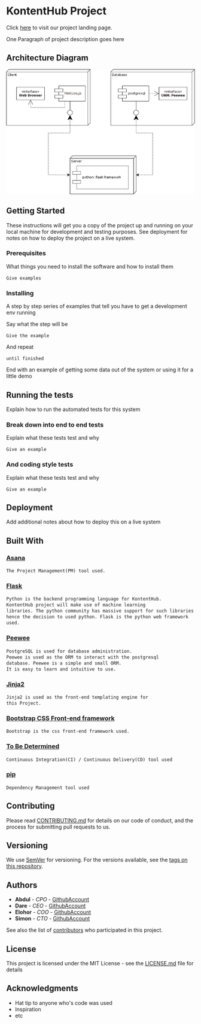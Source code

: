 # KontentHub Project 
Click [here]() to visit our project landing page.

One Paragraph of project description goes here

## Architecture Diagram
![architecture diagram](software%20architecture%20diagram.png)

## Getting Started

These instructions will get you a copy of the project up and running on your local machine for development and testing purposes. See deployment for notes on how to deploy the project on a live system.

### Prerequisites

What things you need to install the software and how to install them

```
Give examples
```

### Installing

A step by step series of examples that tell you have to get a development env running

Say what the step will be

```
Give the example
```

And repeat

```
until finished
```

End with an example of getting some data out of the system or using it for a little demo

## Running the tests

Explain how to run the automated tests for this system

### Break down into end to end tests

Explain what these tests test and why

```
Give an example
```

### And coding style tests

Explain what these tests test and why

```
Give an example
```

## Deployment

Add additional notes about how to deploy this on a live system

## Built With
### [Asana]()
```
The Project Management(PM) tool used.
```

### [Flask](http://flask.pocoo.org/)
```
Python is the backend programming language for KontentHub.
KontentHub project will make use of machine learning 
libraries. The python community has massive support for such libraries
hence the decision to used python. Flask is the python web framework used.
```

### [Peewee](http://flask.pocoo.org/)
```
PostgreSQL is used for database administration. 
Peewee is used as the ORM to interact with the postgresql
database. Peewee is a simple and small ORM. 
It is easy to learn and intuitive to use.
```

### [Jinja2]()
```
Jinja2 is used as the front-end templating engine for 
this Project.
```

### [Bootstrap CSS Front-end framework]()
```
Bootstrap is the css front-end framework used.
```

### [To Be Determined]()
```
Continuous Integration(CI) / Continuous Delivery(CD) tool used
```

### [pip](https://pypi.python.org/pypi/pip)
```
Dependency Management tool used
```

## Contributing

Please read [CONTRIBUTING.md](CONTRIBUTING.md) for details on our code of conduct, and the process for submitting pull requests to us.

## Versioning

We use [SemVer](http://semver.org/) for versioning. For the versions available, see the [tags on this repository](https://github.com/your/project/tags). 

## Authors

* **Abdul** - *CPO* - [GithubAccount](https://github.com/link)
* **Dare** - *CEO* - [GithubAccount](https://github.com/link)
* **Elohor** - *COO* - [GithubAccount](https://github.com/link)
* **Simon** - *CTO* - [GithubAccount](https://github.com/link)

See also the list of [contributors](https://github.com/your/project/contributors) who participated in this project.

## License

This project is licensed under the MIT License - see the [LICENSE.md](LICENSE.md) file for details

## Acknowledgments

* Hat tip to anyone who's code was used
* Inspiration
* etc

